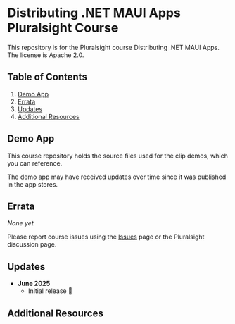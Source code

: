 # Distributing .NET MAUI Apps Pluralsight Course

This repository is for the Pluralsight course Distributing .NET MAUI Apps. The license is Apache 2.0.

<!-- [![Course overview screenshot]($COURSE_HERO_IMAGE$)]($COURSE_LINK$) -->


## Table of Contents

1. [Demo App](#demo-app)
1. [Errata](#errata)
1. [Updates](#updates)
1. [Additional Resources](#additional-resources)

## Demo App

This course repository holds the source files used for the clip demos, which you can reference. 

The demo app may have received updates over time since it was published in the app stores.

## Errata

*None yet*

Please report course issues using the [Issues](issues) page or the Pluralsight discussion page.

## Updates

- **June 2025**
  - Initial release 🎉

## Additional Resources
